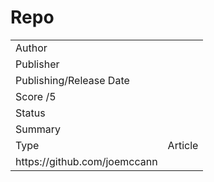 Repo
====

<table><tbody><tr class="odd"><td>Author</td><td></td></tr><tr class="even"><td>Publisher</td><td></td></tr><tr class="odd"><td>Publishing/Release Date</td><td></td></tr><tr class="even"><td>Score /5</td><td></td></tr><tr class="odd"><td>Status</td><td></td></tr><tr class="even"><td>Summary</td><td></td></tr><tr class="odd"><td>Type</td><td><span class="selected-value select-value-color-default">Article</span></td></tr><tr class="even"><td>https://github.com/joemccann</td><td></td></tr></tbody></table>
